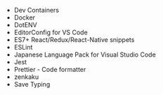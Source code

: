 - Dev Containers
- Docker
- DotENV
- EditorConfig for VS Code
- ES7+ React/Redux/React-Native snippets
- ESLint
- Japanese Language Pack for Visual Studio Code
- Jest
- Prettier - Code formatter
- zenkaku
- Save Typing